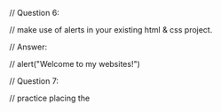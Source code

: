 



// Question 6:

// make use of alerts in your existing html & css project. 




// Answer:

// alert("Welcome to my websites!")



// Question 7:

// practice placing the <script> element in different parts of your project:
// a) in the <head> section 
// b) in the <body> before your html content 
// c) in the <body> inside your html content 
// d) in the <body> after your html content 



// Answer:

// a section 


/* <head>

    <script>

        alert("Welcome to my websites!")


    </script>




</head> */


// b section 

/* <body>

    <script>

        alert("Welcome to my websites!")


    </script>




</body>  */


// c section 


/* <body>
<h1>welcom to my web</h1>
    <script>

        alert("Welcome to my websites!")


    </script>

<p>welcom to my web .....................</p>


</body> 









// d section 


<body>
    <h1>welcom to my web</h1>
    <p>welcom to my web .....................</p>

    <script>

        alert("Welcome to my websites!")


    </script>



</body>








// Chapter2


// Question 1:

 Declare a variable called username 


// Answer:

let username;





// Question 2:

// Declare a variable called myname & assign to it your full name


// Answer:

let myName = "asad"



//  Question 3:

a)Declare a variable 
b)assign "hello word"
c)show it in alert box





// Answer:


let message = "hello bro"
alert(message);




// Question 4:


// save student bio data in variables & show in alert

// Answer:


let studentName ="muhammad asad";

let age ="22 year old";
let cource ="web dev";
alert(studentName);
alert(age);
alert(course);







// Question 5:

// display one alert using one js variable 


// Answer:


let pen ="pen\npen\npen";
alert(pen)



// Question 6:


declare email variable & show message in alert (use concatenation)

// Answer:

let email="asadkhan@gmail.com";
alert(my email is"+email);






// Question 7:

// declare book variable & display message in alert 


// Answer:


let book ="hello dear";

alert(i am happy"+book);




// Question 8:


// display a message in the browser through js 

// Answer:


document.write(hello);



// Question 9:


store a string & show in alert and browser

// Answer:


let design="  "

alert(design);
document.write(design)




// Chapter3



// Question 1:


declare a variable called age & assin to it your age .show it an alert box.





// Answer:

let age ="20"

alert("im "+ age +" year old");









// Question 2:


keep track of how manay times a visitor has visited a web page.



// Answer:


let visitcount = 5;
document.write("you have visisted"+ visitcount + "time");







// Question 3:

declare a variable called birth year & show a message in browser.

// Answer:

let birthday = 2024;

document.write("my birth year is" +birthyear +"<br> date type of my");











// Question 4:

online clothing store example.

// Answer:


let visitorName ="asad"
let producttitle = "t-shirt";
let quantity =8;
document.write(visitor Name = "ordered" + quantity + "" + producttitle + "(s)on ...clothingn store");

